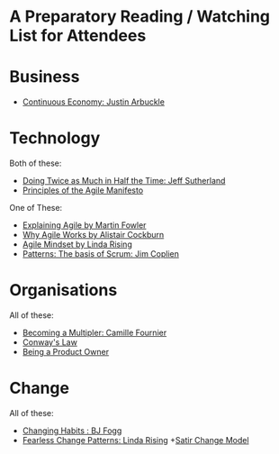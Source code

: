# A Preparatory Reading / Watching List for Attendees

# Business
+ [Continuous Economy: Justin Arbuckle](https://github.com/dromologue/ContinuousTransformation/blob/master/Core%20Essays/ContinuousEconomy.md)

# Technology

Both of these:
+ [Doing Twice as Much in Half the Time: Jeff Sutherland](https://www.youtube.com/watch?v=s4thQcgLCqk)
+ [Principles of the Agile Manifesto](http://agilemanifesto.org/principles.html)

One of These:
+ [Explaining Agile by Martin Fowler](https://www.youtube.com/watch?v=GE6lbPLEAzc)
+ [Why Agile Works by Alistair Cockburn](https://www.youtube.com/watch?v=BdSiBlLafNY)
+ [Agile Mindset by Linda Rising](https://www.youtube.com/watch?v=C13JC_YP2Q8)
+ [Patterns: The basis of Scrum: Jim Coplien](https://www.youtube.com/watch?v=LYsl19xEvzM)

# Organisations

All of these:
+ [Becoming a Multipler: Camille Fournier](https://www.youtube.com/watch?v=jGPrU15GuSw)
+ [Conway's Law](http://www.melconway.com/research/committees.html)
+ [Being a Product Owner](http://rgalen.com/agile-training-news/2016/5/22/a-dozen-ways-a-product-owner-can-re-energize-their-team?utm_content=bufferc7e33&utm_medium=social&utm_source=twitter.com&utm_campaign=buffer)


# Change
All of these:
+ [Changing Habits : BJ Fogg](https://www.youtube.com/watch?v=AdKUJxjn-R8)
+ [Fearless Change Patterns: Linda Rising](http://nebula.wsimg.com/4e8937e14b7a33327914aceddd3b11c0?AccessKeyId=C3C1767177F54BB8BF89&disposition=0&alloworigin=1)
+[Satir Change Model](http://www.satirworkshops.com/workshops/balancing-act/satir-change-model/)
